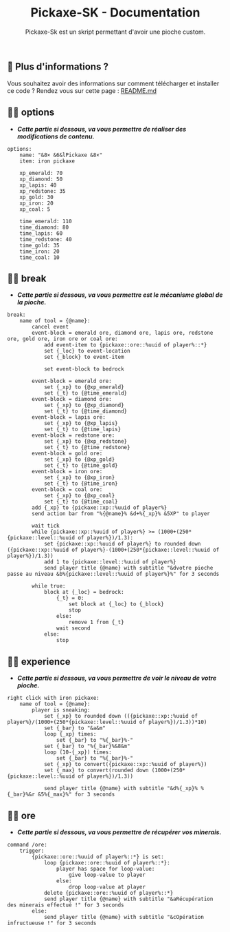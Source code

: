 <h1 align="center">Pickaxe-SK - Documentation</h1>
<p align="center">Pickaxe-Sk est un skript permettant d'avoir une pioche custom.</p><br />

## 🏹 Plus d'informations ?
Vous souhaitez avoir des informations sur comment télécharger et installer ce code ?
Rendez vous sur cette page : [README.md](https://github.com/MaxouLeKangou/Pickaxe-SK/blob/main/README.md)

## 👨‍💻 options
- **_Cette partie si dessous, va vous permettre de réaliser des modifications de contenu._**
```
options:
    name: "&8× &6&lPickaxe &8×"
    item: iron pickaxe

    xp_emerald: 70
    xp_diamond: 50
    xp_lapis: 40
    xp_redstone: 35
    xp_gold: 30
    xp_iron: 20
    xp_coal: 5

    time_emerald: 110
    time_diamond: 80
    time_lapis: 60
    time_redstone: 40
    time_gold: 35
    time_iron: 20
    time_coal: 10
```
## 👨‍💻 break
- **_Cette partie si dessous, va vous permettre est le mécanisme global de la pioche._**
```
break:
    name of tool = {@name}:
        cancel event
        event-block = emerald ore, diamond ore, lapis ore, redstone ore, gold ore, iron ore or coal ore:
            add event-item to {pickaxe::ore::%uuid of player%::*}
            set {_loc} to event-location
            set {_block} to event-item

            set event-block to bedrock

        event-block = emerald ore:
            set {_xp} to {@xp_emerald}
            set {_t} to {@time_emerald}
        event-block = diamond ore:
            set {_xp} to {@xp_diamond}
            set {_t} to {@time_diamond}
        event-block = lapis ore:
            set {_xp} to {@xp_lapis}
            set {_t} to {@time_lapis}
        event-block = redstone ore:
            set {_xp} to {@xp_redstone}
            set {_t} to {@time_redstone}
        event-block = gold ore:
            set {_xp} to {@xp_gold}
            set {_t} to {@time_gold}
        event-block = iron ore:
            set {_xp} to {@xp_iron}
            set {_t} to {@time_iron}
        event-block = coal ore:
            set {_xp} to {@xp_coal}
            set {_t} to {@time_coal}
        add {_xp} to {pickaxe::xp::%uuid of player%}
        send action bar from "%{@name}% &d+%{_xp}% &5XP" to player

        wait tick
        while {pickaxe::xp::%uuid of player%} >= (1000+(250*{pickaxe::level::%uuid of player%})/1.3):
            set {pickaxe::xp::%uuid of player%} to rounded down ({pickaxe::xp::%uuid of player%}-(1000+(250*{pickaxe::level::%uuid of player%})/1.3))
            add 1 to {pickaxe::level::%uuid of player%}
            send player title {@name} with subtitle "&dvotre pioche passe au niveau &b%{pickaxe::level::%uuid of player%}%" for 3 seconds

        while true:
            block at {_loc} = bedrock:
                {_t} = 0:
                    set block at {_loc} to {_block}
                    stop
                else:
                    remove 1 from {_t}
                wait second
            else:
                stop
```
## 👨‍💻 experience
- **_Cette partie si dessous, va vous permettre de voir le niveau de votre pioche._**
```
right click with iron pickaxe:
    name of tool = {@name}:
        player is sneaking:
            set {_xp} to rounded down (({pickaxe::xp::%uuid of player%}/(1000+(250*{pickaxe::level::%uuid of player%})/1.3))*10)
            set {_bar} to "&a&m"
            loop {_xp} times:
                set {_bar} to "%{_bar}%-"
            set {_bar} to "%{_bar}%&8&m"
            loop (10-{_xp}) times:
                set {_bar} to "%{_bar}%-"
            set {_xp} to convert({pickaxe::xp::%uuid of player%})
            set {_max} to convert(rounded down (1000+(250*{pickaxe::level::%uuid of player%})/1.3))

            send player title {@name} with subtitle "&d%{_xp}% %{_bar}%&r &5%{_max}%" for 3 seconds    
```
## 👨‍💻 ore
- **_Cette partie si dessous, va vous permettre de récupérer vos minerais._**
```
command /ore:
    trigger:
        {pickaxe::ore::%uuid of player%::*} is set:
            loop {pickaxe::ore::%uuid of player%::*}:
                player has space for loop-value:
                    give loop-value to player
                else:
                    drop loop-value at player
            delete {pickaxe::ore::%uuid of player%::*}
            send player title {@name} with subtitle "&aRécupération des minerais effectué !" for 3 seconds
        else:
            send player title {@name} with subtitle "&cOpération infructueuse !" for 3 seconds  
```
